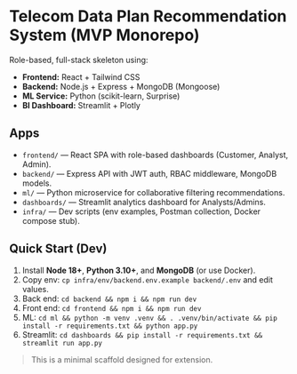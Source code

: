 # Telecom Data Plan Recommendation System (MVP Monorepo)

Role-based, full-stack skeleton using:
- **Frontend:** React + Tailwind CSS
- **Backend:** Node.js + Express + MongoDB (Mongoose)
- **ML Service:** Python (scikit-learn, Surprise)
- **BI Dashboard:** Streamlit + Plotly

## Apps
- `frontend/` — React SPA with role-based dashboards (Customer, Analyst, Admin).
- `backend/` — Express API with JWT auth, RBAC middleware, MongoDB models.
- `ml/` — Python microservice for collaborative filtering recommendations.
- `dashboards/` — Streamlit analytics dashboard for Analysts/Admins.
- `infra/` — Dev scripts (env examples, Postman collection, Docker compose stub).

## Quick Start (Dev)
1. Install **Node 18+**, **Python 3.10+**, and **MongoDB** (or use Docker).
2. Copy env: `cp infra/env/backend.env.example backend/.env` and edit values.
3. Back end: `cd backend && npm i && npm run dev`
4. Front end: `cd frontend && npm i && npm run dev`
5. ML: `cd ml && python -m venv .venv && . .venv/bin/activate && pip install -r requirements.txt && python app.py`
6. Streamlit: `cd dashboards && pip install -r requirements.txt && streamlit run app.py`

> This is a minimal scaffold designed for extension.
